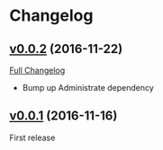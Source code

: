# Changelog

## [v0.0.2](https://github.com/z-productions/administrate-field-simple_markdown/tree/v0.0.2) (2016-11-22)
[Full Changelog](https://github.com/z-productions/administrate-field-simple_markdown/compare/v0.0.1...v0.0.2)

* Bump up Administrate dependency

## [v0.0.1](https://github.com/z-productions/administrate-field-simple_markdown/tree/v0.0.1) (2016-11-16)
First release
